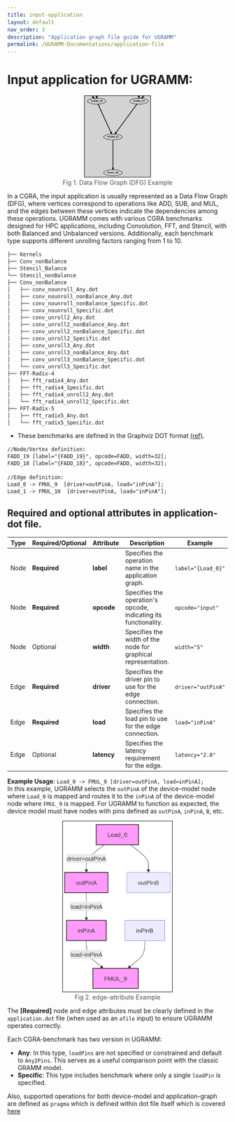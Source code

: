 ```yaml
---
title: input-application
layout: default
nav_order: 3
description: "Application graph file guide for UGRAMM"
permalink: /UGRAMM-Documentations/application-file
---
```


# Input application for UGRAMM:

<div style="text-align: center;">
    <img src="../../assets/dfgExample.png" alt="Fig 1. Data Flow Graph (DFG) Example" style="border: 1px solid black; width: 150px;">
    <figcaption style="font-size: 14px; color: #555;">Fig 1. Data Flow Graph (DFG) Example</figcaption>
</div>

In a CGRA, the input application is usually represented as a Data Flow Graph (DFG), where vertices correspond to operations like ADD, SUB, and MUL, and the edges between these vertices indicate the dependencies among these operations. UGRAMM comes with various CGRA benchmarks designed for HPC applications, including Convolution, FFT, and Stencil, with both Balanced and Unbalanced versions. Additionally, each benchmark type supports different unrolling factors ranging from 1 to 10.

```
├── Kernels
├── Conv_nonBalance
├── Stencil_Balance
└── Stencil_nonBalance
├── Conv_nonBalance
│   ├── conv_nounroll_Any.dot
│   ├── conv_nounroll_nonBalance_Any.dot
│   ├── conv_nounroll_nonBalance_Specific.dot
│   ├── conv_nounroll_Specific.dot
│   ├── conv_unroll2_Any.dot
│   ├── conv_unroll2_nonBalance_Any.dot
│   ├── conv_unroll2_nonBalance_Specific.dot
│   ├── conv_unroll2_Specific.dot
│   ├── conv_unroll3_Any.dot
│   ├── conv_unroll3_nonBalance_Any.dot
│   ├── conv_unroll3_nonBalance_Specific.dot
│   └── conv_unroll3_Specific.dot
├── FFT-Radix-4
│   ├── fft_radix4_Any.dot
│   ├── fft_radix4_Specific.dot
│   ├── fft_radix4_unroll2_Any.dot
│   └── fft_radix4_unroll2_Specific.dot
├── FFT-Radix-5
│   ├── fft_radix5_Any.dot
│   └── fft_radix5_Specific.dot
```

- These benchmarks are defined in the Graphviz DOT format [(ref)](https://graphviz.org/doc/info/lang.html). 

```
//Node/Vertex definition:
FADD_19 [label="{FADD_19}", opcode=FADD, width=32];
FADD_18 [label="{FADD_18}", opcode=FADD, width=32];

//Edge definition:
Load_0 -> FMUL_9  [driver=outPinA, load="inPinA"];
Load_1 -> FMUL_10  [driver=outPinA, load="inPinA"];
```

## Required and optional attributes in application-dot file.


| **Type**      | **Required/Optional** | **Attribute**     | **Description**                                                                                       | **Example**                          |
|---------------|------------------------|-------------------|-------------------------------------------------------------------------------------------------------|--------------------------------------|
| Node          | **Required**           | **label**         | Specifies the operation name in the application graph.                                               | `label="{Load_0}"`                  |
| Node          | **Required**           | **opcode**        | Specifies the operation's opcode, indicating its functionality.                                       | `opcode="input"`                     |
| Node          | Optional           | **width**         | Specifies the width of the node for graphical representation.                                         | `width="5"`                          |
| Edge          | **Required**           | **driver**        | Specifies the driver pin to use for the edge connection.                                             | `driver="outPinA"`                  |
| Edge          | **Required**           | **load**          | Specifies the load pin to use for the edge connection.                                               | `load="inPinA"`                      |
| Edge          | Optional           | **latency**       | Specifies the latency requirement for the edge.                                                      | `latency="2.0"`                     |

**Example Usage**: `Load_0 -> FMUL_9 [driver=outPinA, load=inPinA];`  
In this example, UGRAMM selects the `outPinA` of the device-model node where `Load_0` is mapped and routes it to the `inPinA` of the device-model node where `FMUL_9` is mapped. For UGRAMM to function as expected, the device model must have nodes with pins defined as `outPinA`, `inPinA`, `B`, etc.

<div style="text-align: center;">
    <img src="../../assets/edge-attribute.png" alt="Fig 2. edge-attribute Example" style="border: 1px solid black; width: 250px;">
    <figcaption style="font-size: 14px; color: #555;">Fig 2. edge-attribute Example</figcaption>
</div>

The **[Required]** node and edge attributes must be clearly defined in the `application.dot` file (when used as an `afile` input) to ensure UGRAMM operates correctly.

Each CGRA-benchmark has two version in UGRAMM:
  - **Any**: In this type, `loadPins` are not specified or constrained and default to `Any2Pins`. This serves as a useful comparison point with the classic GRAMM model.
  - **Specific**: This type includes benchmark where only a single `loadPin` is specified.

Also, supported operations for both device-model and application-graph are defined as `pragma` which is defined within dot file itself which is covered [here](/UGRAMM-Documentations/Supported-Pragmas)
